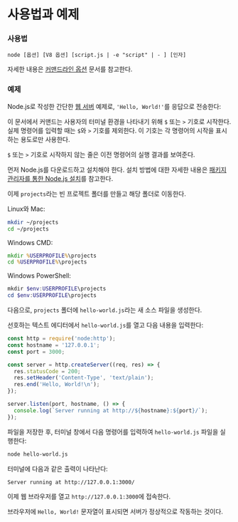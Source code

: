 # 사용법과 예제

### 사용법

`node [옵션] [V8 옵션] [script.js | -e "script" | - ] [인자]`

자세한 내용은 [커맨드라인 옵션](https://nodejs.org/docs/latest/api/cli.html#options) 문서를 참고한다.

### 예제

Node.js로 작성한 간단한 [웹 서버](https://nodejs.org/docs/latest/api/http.html) 예제로, `'Hello, World!'`를 응답으로 전송한다:

이 문서에서 커맨드는 사용자의 터미널 환경을 나타내기 위해 `$` 또는 `>` 기호로 시작한다. 실제 명령어를 입력할 때는 `$`와 `>` 기호를 제외한다. 이 기호는 각 명령어의 시작을 표시하는 용도로만 사용한다.

`$` 또는 `>` 기호로 시작하지 않는 줄은 이전 명령어의 실행 결과를 보여준다.

먼저 Node.js를 다운로드하고 설치해야 한다. 설치 방법에 대한 자세한 내용은 [패키지 관리자를 통한 Node.js 설치](https://nodejs.org/en/download/package-manager/)를 참고한다.

이제 `projects`라는 빈 프로젝트 폴더를 만들고 해당 폴더로 이동한다.

Linux와 Mac:

```bash
mkdir ~/projects
cd ~/projects
```

Windows CMD:

```cmd
mkdir %USERPROFILE%\projects
cd %USERPROFILE%\projects
```

Windows PowerShell:

```powershell
mkdir $env:USERPROFILE\projects
cd $env:USERPROFILE\projects
```

다음으로, `projects` 폴더에 `hello-world.js`라는 새 소스 파일을 생성한다.

선호하는 텍스트 에디터에서 `hello-world.js`를 열고 다음 내용을 입력한다:

```javascript
const http = require('node:http');
const hostname = '127.0.0.1';
const port = 3000;

const server = http.createServer((req, res) => {
  res.statusCode = 200;
  res.setHeader('Content-Type', 'text/plain');
  res.end('Hello, World!\n');
});

server.listen(port, hostname, () => {
  console.log(`Server running at http://${hostname}:${port}/`);
});
```

파일을 저장한 후, 터미널 창에서 다음 명령어를 입력하여 `hello-world.js` 파일을 실행한다:

```bash
node hello-world.js
```

터미널에 다음과 같은 출력이 나타난다:

```console
Server running at http://127.0.0.1:3000/
```

이제 웹 브라우저를 열고 `http://127.0.0.1:3000`에 접속한다.

브라우저에 `Hello, World!` 문자열이 표시되면 서버가 정상적으로 작동하는 것이다.